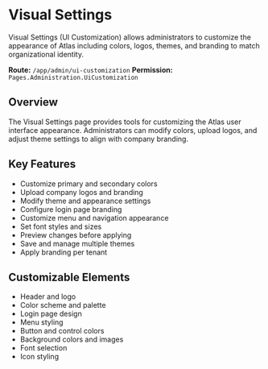 # Visual Settings

Visual Settings (UI Customization) allows administrators to customize the appearance of Atlas including colors, logos, themes, and branding to match organizational identity.

**Route:** `/app/admin/ui-customization`
**Permission:** `Pages.Administration.UiCustomization`

## Overview

The Visual Settings page provides tools for customizing the Atlas user interface appearance. Administrators can modify colors, upload logos, and adjust theme settings to align with company branding.

## Key Features

* Customize primary and secondary colors
* Upload company logos and branding
* Modify theme and appearance settings
* Configure login page branding
* Customize menu and navigation appearance
* Set font styles and sizes
* Preview changes before applying
* Save and manage multiple themes
* Apply branding per tenant

## Customizable Elements

* Header and logo
* Color scheme and palette
* Login page design
* Menu styling
* Button and control colors
* Background colors and images
* Font selection
* Icon styling

